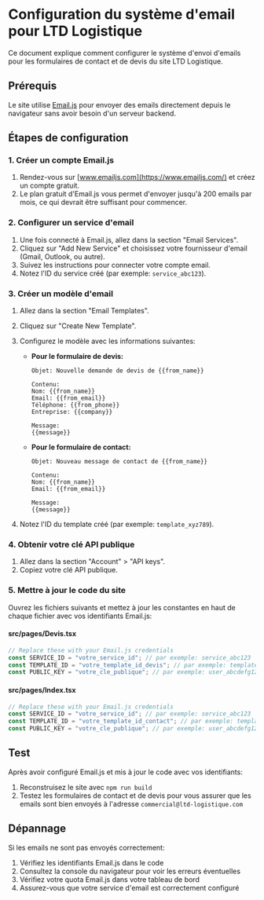 # Configuration du système d'email pour LTD Logistique

Ce document explique comment configurer le système d'envoi d'emails pour les formulaires de contact et de devis du site LTD Logistique.

## Prérequis

Le site utilise [Email.js](https://www.emailjs.com/) pour envoyer des emails directement depuis le navigateur sans avoir besoin d'un serveur backend.

## Étapes de configuration

### 1. Créer un compte Email.js

1. Rendez-vous sur [www.emailjs.com](https://www.emailjs.com/) et créez un compte gratuit.
2. Le plan gratuit d'Email.js vous permet d'envoyer jusqu'à 200 emails par mois, ce qui devrait être suffisant pour commencer.

### 2. Configurer un service d'email

1. Une fois connecté à Email.js, allez dans la section "Email Services".
2. Cliquez sur "Add New Service" et choisissez votre fournisseur d'email (Gmail, Outlook, ou autre).
3. Suivez les instructions pour connecter votre compte email.
4. Notez l'ID du service créé (par exemple: `service_abc123`).

### 3. Créer un modèle d'email

1. Allez dans la section "Email Templates".
2. Cliquez sur "Create New Template".
3. Configurez le modèle avec les informations suivantes:
   - **Pour le formulaire de devis:**

     ```
     Objet: Nouvelle demande de devis de {{from_name}}
     
     Contenu:
     Nom: {{from_name}}
     Email: {{from_email}}
     Téléphone: {{from_phone}}
     Entreprise: {{company}}
     
     Message:
     {{message}}
     ```

   - **Pour le formulaire de contact:**

     ```
     Objet: Nouveau message de contact de {{from_name}}
     
     Contenu:
     Nom: {{from_name}}
     Email: {{from_email}}
     
     Message:
     {{message}}
     ```

4. Notez l'ID du template créé (par exemple: `template_xyz789`).

### 4. Obtenir votre clé API publique

1. Allez dans la section "Account" > "API keys".
2. Copiez votre clé API publique.

### 5. Mettre à jour le code du site

Ouvrez les fichiers suivants et mettez à jour les constantes en haut de chaque fichier avec vos identifiants Email.js:

#### src/pages/Devis.tsx

```typescript
// Replace these with your Email.js credentials
const SERVICE_ID = "votre_service_id"; // par exemple: service_abc123
const TEMPLATE_ID = "votre_template_id_devis"; // par exemple: template_xyz789
const PUBLIC_KEY = "votre_cle_publique"; // par exemple: user_abcdefg123456
```

#### src/pages/Index.tsx

```typescript
// Replace these with your Email.js credentials
const SERVICE_ID = "votre_service_id"; // par exemple: service_abc123
const TEMPLATE_ID = "votre_template_id_contact"; // par exemple: template_abc123
const PUBLIC_KEY = "votre_cle_publique"; // par exemple: user_abcdefg123456
```

## Test

Après avoir configuré Email.js et mis à jour le code avec vos identifiants:

1. Reconstruisez le site avec `npm run build`
2. Testez les formulaires de contact et de devis pour vous assurer que les emails sont bien envoyés à l'adresse `commercial@ltd-logistique.com`

## Dépannage

Si les emails ne sont pas envoyés correctement:

1. Vérifiez les identifiants Email.js dans le code
2. Consultez la console du navigateur pour voir les erreurs éventuelles
3. Vérifiez votre quota Email.js dans votre tableau de bord
4. Assurez-vous que votre service d'email est correctement configuré 